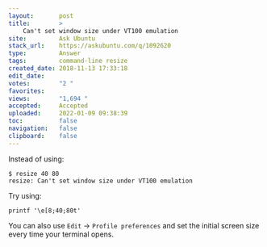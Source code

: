 ```yaml
---
layout:       post
title:        >
    Can't set window size under VT100 emulation
site:         Ask Ubuntu
stack_url:    https://askubuntu.com/q/1092620
type:         Answer
tags:         command-line resize
created_date: 2018-11-13 17:33:18
edit_date:    
votes:        "2 "
favorites:    
views:        "1,694 "
accepted:     Accepted
uploaded:     2022-01-09 09:38:39
toc:          false
navigation:   false
clipboard:    false
---
```


Instead of using:

``` 
$ resize 40 80
resize: Can't set window size under VT100 emulation

```

Try using:

``` 
printf '\e[8;40;80t'

```

You can also use `Edit` -> `Profile preferences` and set the initial screen size every time your terminal opens.
